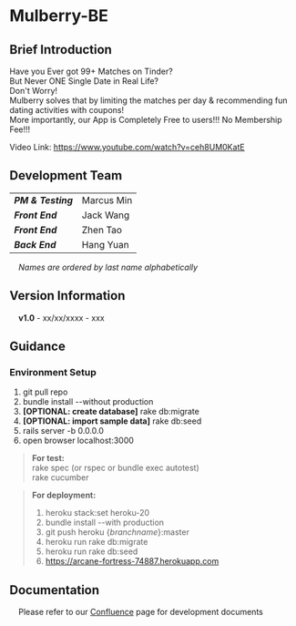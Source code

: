 # Mulberry-BE


## Brief Introduction

Have you Ever got 99+ Matches on Tinder?  
But Never ONE Single Date in Real Life?  
Don't Worry!  
Mulberry solves that by limiting the matches per day & recommending fun dating activities with coupons!  
More importantly, our App is Completely Free to users!!! No Membership Fee!!!  
  
Video Link: https://www.youtube.com/watch?v=ceh8UM0KatE

## Development Team

|                           |                    |
|---------------------------|--------------------|
| ***PM & Testing***        | Marcus Min         |
| ***Front End***           | Jack Wang          |
| ***Front End***           | Zhen Tao           |
| ***Back End***            | Hang Yuan          |

&nbsp;&nbsp;&nbsp;&nbsp;*Names are ordered by last name alphabetically*

## Version Information

&nbsp;&nbsp;&nbsp;&nbsp;**v1.0** - xx/xx/xxxx - xxx

## Guidance
### Environment Setup
1. git pull repo
2. bundle install --without production
3. **[OPTIONAL: create database]** rake db:migrate
4. **[OPTIONAL: import sample data]** rake db:seed
5. rails server -b 0.0.0.0 
6. open browser localhost:3000

> **For test:**  
> rake spec (or rspec or bundle exec autotest)  
> rake cucumber  
  
> **For deployment:**  
> 1. heroku stack:set heroku-20  
> 2. bundle install --with production
> 3. git push heroku {*branchname*}:master  
> 4. heroku run rake db:migrate  
> 5. heroku run rake db:seed  
> 6. https://arcane-fortress-74887.herokuapp.com

## Documentation

&nbsp;&nbsp;&nbsp;&nbsp;Please refer to our [Confluence](https://marcus117.atlassian.net/wiki/spaces/MULBERRY/overview "Mulberry Confluence") page for development documents
